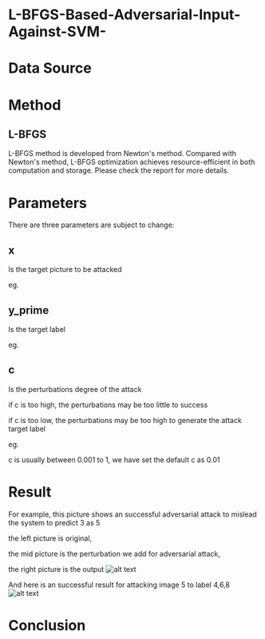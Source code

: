 # L-BFGS-Based-Adversarial-Input-Against-SVM-

# Data Source

# Method
## L-BFGS
L-BFGS method is developed from Newton's method. Compared with Newton's method, L-BFGS optimization achieves resource-efficient in both computation and storage.
Please check the report for more details.

# Parameters
There are three parameters are subject to change:
## x 
Is the target picture to be attacked

eg.



## y_prime
Is the target label 

eg.



## c
Is the perturbations degree of the attack

if c is too high, the perturbations may be too little to success

if c is too low, the perturbations may be too high to generate the attack target label

eg.

c is usually between 0.001 to 1, we have set the default c as 0.01

# Result 
For example, this picture shows an successful adversarial attack to mislead the system to predict 3 as 5

the left picture is original, 

the mid picture is the perturbation we add for adversarial attack, 

the right picture is the output
![alt text](https://user-images.githubusercontent.com/2645110/34134760-aa82300a-e42a-11e7-81a1-54e86d21b59e.png)

And here is an successful result for attacking image 5 to label 4,6,8
![alt text](https://user-images.githubusercontent.com/2645110/34134983-e7f44544-e42b-11e7-9e7d-c678701b91fa.png)

# Conclusion

